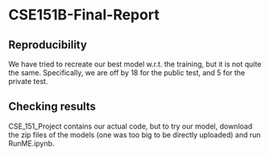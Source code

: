 # CSE151B-Final-Report

## Reproducibility
We have tried to recreate our best model w.r.t. the training, but it is not quite the same. Specifically, we are off by 18 for the public test, and 5 for the private test.

## Checking results
CSE_151_Project contains our actual code, but to try our model, download the zip files of the models (one was too big to be directly uploaded) and run RunME.ipynb.
